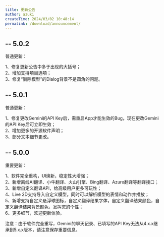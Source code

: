 ```yaml
---
title: 更新公告
author: azuki
createTime: 2024/03/02 10:48:14
permalink: /download/announcement/
---
```


## -- 5.0.2

普通更新：

1、修复更新公告中多于出现的大括号；  
2、增加支持项目选项；  
3、修复“删除模型”的Dialog背景不是圆角的问题。

## -- 5.0.1

普通更新：

1、修复更改Gemini的API Key后，需重启App才能生效的Bug，现在更改Gemini的API Key后可立即生效；  
2、增加更多的开源软件声明；  
3、部分文本细节更改。

## -- 5.0.0

重要更新：

1、软件完全重构，UI焕新，稳定性大增强；  
2、新增离线AI翻译、小牛翻译、火山引擎、Bing翻译、Azure翻译等翻译接口；  
3、新增自定义翻译API，给高级用户更多可玩性；  
4、Live 2D支持导入自定义模型，同时可以解析模型的表情和动作并播放；  
5、新增支持自定义悬浮球图标，自定义翻译结果字体，自定义翻译结果颜色，自定义翻译结果背景颜色，发挥您的个性；  
6、更多细节，欢迎更新体验。

注意：由于软件完全重写，Gemini的聊天记录、已填写的API Key无法从4.x.x继承到5.x.x版本，请注意保存重要信息。

